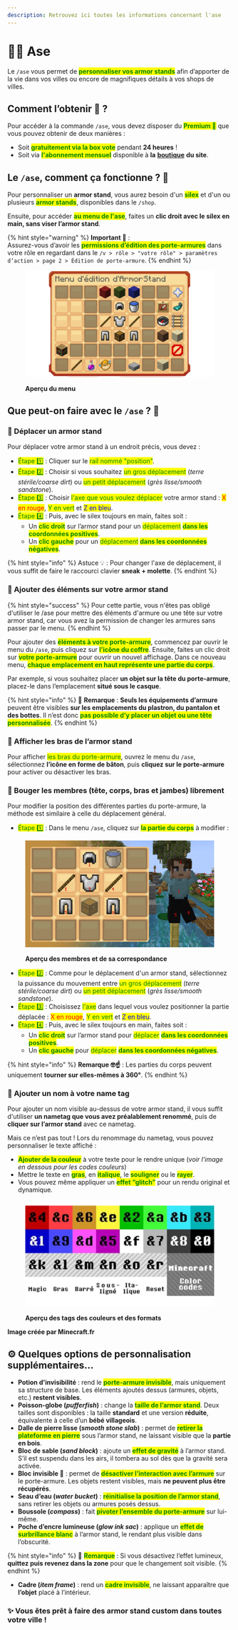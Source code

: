 ```yaml
---
description: Retrouvez ici toutes les informations concernant l'ase
---
```


# 🧍‍♂️ Ase

Le `/ase` vous permet de <mark style="color:green;">**personnaliser vos armor stands**</mark> afin d’apporter de la vie dans vos villes ou encore de magnifiques détails à vos shops de villes.

## Comment l’obtenir 🎁 ?

Pour accéder à la commande `/ase`, vous devez disposer du <mark style="color:green;">**Premium 👑**</mark> que vous pouvez obtenir de deux manières :

* Soit <mark style="color:green;">**gratuitement via la box vote**</mark> pendant **24 heures** !
* Soit via <mark style="color:green;">**l'abonnement mensuel**</mark> disponible à **la** [**boutique**](https://store.evolucraft.fr/) **du site**.

## Le `/ase`, comment ça fonctionne ? 🤔

Pour personnaliser un **armor stand**, vous aurez besoin d'un <mark style="color:green;">**silex**</mark> et d'un ou plusieurs <mark style="color:green;">**armor stands**</mark>, disponibles dans le `/shop`.

Ensuite, pour accéder <mark style="color:green;">**au menu de l'ase**</mark>, faites un **clic droit avec le silex en main, sans viser l’armor stand**.

{% hint style="warning" %}
**Important 🚨** :\
Assurez-vous d’avoir les <mark style="color:green;">**permissions d’édition des porte-armures**</mark> dans votre rôle en regardant dans le `/v > rôle > "votre rôle" > paramètres d’action > page 2 > Édition de porte-armure`.
{% endhint %}

<figure><img src="../../.gitbook/assets/Tuto_Et_Astuce/Tuto-Astuce-AseMenu.png" alt=""><figcaption><p><strong>Aperçu du menu</strong></p></figcaption></figure>

## Que peut-on faire avec le `/ase` ? 🔎

### 💠 Déplacer un armor stand

Pour déplacer votre armor stand à un endroit précis, vous devez :

* <mark style="color:green;">Étape 1️⃣</mark> : Cliquer sur le <mark style="color:green;">rail nommé "position"</mark>.
* <mark style="color:green;">Étape 2️⃣</mark> : Choisir si vous souhaitez <mark style="color:green;">un gros déplacement</mark> (_terre stérile/coarse dirt_) ou <mark style="color:green;">un petit déplacement</mark> (_grès lisse/smooth sandstone_).
* <mark style="color:green;">Étape 3️⃣</mark> : Choisir <mark style="color:green;">l'axe que vous voulez déplacer</mark> votre armor stand : <mark style="color:red;">X en rouge</mark>, <mark style="color:green;">Y en vert</mark> et <mark style="color:blue;">Z en bleu</mark>.
* <mark style="color:green;">Étape 4️⃣</mark> : Puis, avec le silex toujours en main, faites soit :
  * Un <mark style="color:green;">**clic droit**</mark> sur l’armor stand pour un <mark style="color:green;">déplacement</mark> <mark style="color:green;"></mark><mark style="color:green;">**dans les coordonnées positives**</mark>.
  * Un <mark style="color:green;">**clic gauche**</mark> pour un <mark style="color:green;">déplacement</mark> <mark style="color:green;"></mark><mark style="color:green;">**dans les coordonnées négatives**</mark>.

{% hint style="info" %}
Astuce 💡 : Pour changer l'axe de déplacement, il vous suffit de faire le raccourci clavier **sneak + molette**.
{% endhint %}

### 💠 Ajouter des éléments sur votre armor stand

{% hint style="success" %}
Pour cette partie, vous n'êtes pas obligé d'utiliser le /ase pour mettre des éléments d'armure ou une tête sur votre armor stand, car vous avez la permission de changer les armures sans passer par le menu.
{% endhint %}

Pour ajouter des <mark style="color:green;">**éléments à votre porte-armure**</mark>, commencez par ouvrir le menu du `/ase`, puis cliquez sur <mark style="color:green;">**l’icône du coffre**</mark>. Ensuite, faites un clic droit sur <mark style="color:green;">**votre porte-armure**</mark> pour ouvrir un nouvel affichage. Dans ce nouveau menu, <mark style="color:green;">**chaque emplacement en haut représente une partie du corps**</mark>.

Par exemple, si vous souhaitez placer **un objet sur la tête du porte-armure**, placez-le dans l’emplacement **situé sous le casque**.

{% hint style="info" %}
🔎 **Remarque** : **Seuls les équipements d’armure** peuvent être visibles **sur les emplacements du plastron, du pantalon et des bottes**. Il n’est donc <mark style="color:green;">**pas possible d’y placer un objet ou une tête personnalisée**</mark>.
{% endhint %}

### 💠 Afficher les bras de l’armor stand

Pour afficher <mark style="color:green;">les bras du porte-armure</mark>, ouvrez le menu du `/ase`, sélectionnez **l’icône en forme de bâton**, puis **cliquez sur le porte-armure** pour activer ou désactiver les bras.

### 💠 Bouger les membres (tête, corps, bras et jambes) librement

Pour modifier la position des différentes parties du porte-armure, la méthode est similaire à celle du déplacement général.

* <mark style="color:green;">Étape 1️⃣</mark> : Dans le menu `/ase`, cliquez sur <mark style="color:green;">**la partie du corps**</mark> à modifier :

<figure><img src="../../.gitbook/assets/Tuto_Et_Astuce/Tuto-Astuce-AseMembre.png" alt=""><figcaption><p><strong>Aperçu des membres et de sa correspondance</strong></p></figcaption></figure>

* <mark style="color:green;">Étape 2️⃣</mark> : Comme pour le déplacement d'un armor stand, sélectionnez la puissance du mouvement entre <mark style="color:green;">un gros déplacement</mark> (_terre stérile/coarse dirt_) ou <mark style="color:green;">un petit déplacement</mark> (_grès lisse/smooth sandstone_).
* <mark style="color:green;">Étape 3️⃣</mark> : Choisissez <mark style="color:green;">l'axe</mark> dans lequel vous voulez positionner la partie déplacée : <mark style="color:red;">X en rouge</mark>, <mark style="color:green;">Y en vert</mark> et <mark style="color:blue;">Z en bleu</mark>.
* <mark style="color:green;">Étape 4️⃣</mark> : Puis, avec le silex toujours en main, faites soit :
  * Un <mark style="color:green;">**clic droit**</mark> sur l’armor stand pour <mark style="color:green;">déplacer</mark> <mark style="color:green;"></mark><mark style="color:green;">**dans les coordonnées positives**</mark>.
  * Un <mark style="color:green;">**clic gauche**</mark> pour <mark style="color:green;">déplacer</mark> <mark style="color:green;"></mark><mark style="color:green;">**dans les coordonnées négatives**</mark>.

{% hint style="info" %}
**Remarque 🤓☝** : Les parties du corps peuvent uniquement **tourner sur elles-mêmes à 360°**.
{% endhint %}

### 💠 Ajouter un nom à votre name tag

Pour ajouter un nom visible au-dessus de votre armor stand, il vous suffit d'utiliser **un nametag que vous avez préalablement renommé**, puis de **cliquer sur l’armor stand** avec ce nametag.

Mais ce n’est pas tout ! Lors du renommage du nametag, vous pouvez personnaliser le texte affiché :

* <mark style="color:green;">**Ajouter de la couleur**</mark> à votre texte pour le rendre unique (_voir l'image en dessous pour les codes couleurs_)
* Mettre le texte en <mark style="color:green;">**gras**</mark>, en <mark style="color:green;">**italique**</mark>, le <mark style="color:green;">**souligner**</mark> ou le <mark style="color:green;">**rayer**</mark>.
* Vous pouvez même appliquer un <mark style="color:green;">**effet “glitch”**</mark> pour un rendu original et dynamique.

<figure><img src="../../.gitbook/assets/Tuto_Et_Astuce/Tuto-Astuce-AseCouleurs.png" alt=""><figcaption><p><strong>Aperçu des tags des couleurs et des formats</strong></p></figcaption></figure>

**Image créée par Minecraft.fr**

## ⚙️ Quelques options de personnalisation supplémentaires...

* **Potion d'invisibilité** : rend le <mark style="color:green;">**porte-armure invisible**</mark>, mais uniquement sa structure de base. Les éléments ajoutés dessus (armures, objets, etc.) **restent visibles**.
* **Poisson-globe (**_**pufferfish**_**)** : change la <mark style="color:green;">**taille de l’armor stand**</mark>. Deux tailles sont disponibles : la taille **standard** et une version **réduite**, équivalente à celle d’un **bébé villageois**.
* **Dalle de pierre lisse (**_**smooth stone slab**_**)** : permet de <mark style="color:green;">**retirer la plateforme en pierre**</mark> sous l’armor stand, ne laissant visible que la **partie en bois**.
* **Bloc de sable (**_**sand block**_**)** : ajoute un <mark style="color:green;">**effet de gravité**</mark> à l’armor stand. S’il est suspendu dans les airs, il tombera au sol dès que la gravité sera activée.
* **Bloc invisible 🚫** : permet de <mark style="color:green;">**désactiver l’interaction avec l’armure**</mark> sur le porte-armure. Les objets restent visibles, mais **ne peuvent plus être récupérés**.
* **Seau d’eau (**_**water bucket**_**)** : <mark style="color:green;">**réinitialise la position de l’armor stand**</mark>, sans retirer les objets ou armures posés dessus.
* **Boussole (**_**compass**_**)** : fait <mark style="color:green;">**pivoter l’ensemble du porte-armure**</mark> sur lui-même.
* **Poche d’encre lumineuse (**_**glow ink sac**_**)** : applique un <mark style="color:green;">**effet de surbrillance blanc**</mark> à l’armor stand, le rendant plus visible dans l’obscurité.

{% hint style="info" %}
🔎 <mark style="color:green;">**Remarque**</mark> : Si vous désactivez l’effet lumineux, **quittez puis revenez dans la zone** pour que le changement soit visible.
{% endhint %}

* **Cadre (**_**item frame**_**)** : rend un <mark style="color:green;">**cadre invisible**</mark>, ne laissant apparaître que **l’objet** placé à l’intérieur.

### ✨ Vous êtes prêt à faire des armor stand custom dans toutes votre ville !
